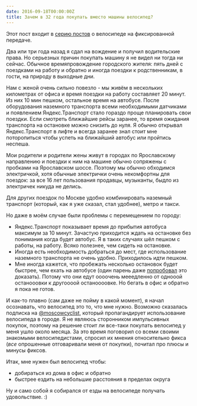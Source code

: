 ```yaml
---
date: 2016-09-18T00:00:00Z
title: Зачем в 32 года покупать вместо машины велосипед?
---
```


Этот пост входит в [серию постов](/2016/09/18/fixed-gear-1/) о велосипеде на
фиксированной передаче.

Два или три года назад  я сдал на вождение и получил водительские права. Но
серьезных причин покупать машину я не видел ни тогда ни сейчас. Обычное
времяпровождение городского жителя: пять дней с поездками на работу и обратно и
иногда поездки к родственникам, в гости, на природу в выходные дни.

Нам с женой очень сильно повезло - мы живём в нескольких километрах от офиса и
время поездки на работу составляет 20 минут. Из них 10 мин пешком, остальное
время на автобусе. После оборудования наземного транспорта всеми необходимыми
датчиками и появлением Яндекс.Транспорт стало гораздо проще планировать свои
поездки. Если смотреть ближайшие рейсы заранее, то время ожидания транспорта на
остановке можно снизить до нуля. Я обычно открывал Яндекс.Транспорт в лифте и
всегда заранее знал стоит мне поторопиться чтобы успеть на ближайший автобус или
пройтись неспеша.

Мои родители и родители жены живут в городах по Ярославскому направлению и
поездки к ним на машине обычно сопряжены с пробками на Ярославском шоссе.
Поэтому мы обычно обходимся электричкой, хотя обычные электрички очень
некомфортны для поездок: за все 16 лет пользования продавцы, музыканты, быдло из
электричек никуда не делись.

Для других поездок по Москве удобно комбинировать наземный транспорт (который,
как я уже сказал, стал удобнее), метро и такси.

Но даже в моём случае были проблемы с перемещением по городу:

- Яндекс.Транспорт показывает время до прибытия автобуса максимум за 10 минут.
Зачастую приходится ждать на остановке без понимания когда будет автобус. Я в
таких случаях шёл пешком с работы, на работу. Всяко полезнее, чем сидеть на
остановке.
- Иногда есть необходимость добраться до мест, где использование наземного
транспорта не очень удобно. Приходилось идти пешком.
- Мне иногда кажется, что пробежать несколько остановок будет быстрее, чем ехать
на автобусе (один парень даже
[попробовал](https://www.youtube.com/watch?v=fA57aWDWdjY) это доказать). Потому
что они едут оооочень мееедленно от однооой останооовки к другоооой
останоооовке. Но бегать в офис и обратно я пока не готов.

И как-то плавно (сам даже не пойму в какой момент), я начал осознавать, что
велосипед это то, что мне нужно. Возможно сказалась подписка на
[@moscowcyclist](https://twitter.com/moscowcyclist), который пропагандирует
использование велосипеда в городе. Я не являюсь сторонником импульсивных
покупок, поэтому на решение стоит ли все-таки покупать велосипед у меня ушло
около месяца. За это время поговорил со всеми своими знакомыми велосипедистами, спросил
их мнения относительно фикса (_все_ опрошенные отговаривали меня от покупки),
почитал про плюсы и минусы фиксов.

Итак, мне нужен был велосипед чтобы:

- добираться из дома в офис и обратно
- быстрее ездить на небольшие расстояния в пределах округа

Ну и само собой я собирался от езды на велосипеде получать удовольствие. :)
